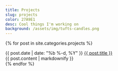 ```yaml
---
title: Projects
slug: projects
color: 27A9E1
desc: Cool things I'm working on
background: /assets/img/tufts-candles.png
---
```


{% for post in site.categories.projects %}
<div>
<span class="post-meta">
{{ post.date | date: "%b %-d, %Y" }}
</span>
<a class="post-link" href="{{ post.url }}">
{{ post.title }}
</a>
<div class="content-preview-wrapper">
<div class="content-preview">
{{ post.content | markdownify }}
</div>
</div>
</div>
{% endfor %}
